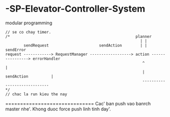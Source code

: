 -SP-Elevator-Controller-System
==============================


modular programming

  	// se co chay timer.
	/*                                                       planner
	                                                           | |
	        sendRequest                      sendAction        | |     sendError
	request ------------> RequestManager ------------------> action ----------------> errorHandler
							          							^                           |
		                                                  		|       sendAction          |
			             				  						-----------------------------
	*/
	// chac la run kieu the nay

==============================
Cac' ban push vao banrch master nhe'. Khong duoc force push linh tinh day'.
